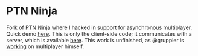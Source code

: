 # PTN Ninja

Fork of [PTN Ninja](https://github.com/gruppler/PTN-Ninja) where I hacked in support for asynchronous multiplayer. Quick demo [here](https://youtu.be/l9eG4L--LmY). This is only the client-side code; it communicates with a server, which is available [here](https://github.com/sander2/async-tak-server). This work is unfinished, as @gruppler is [working](https://github.com/gruppler/PTN-Ninja/issues/22) on multiplayer himself.
